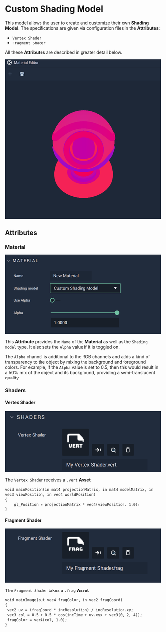 # Custom Shading Model

This model allows the user to create and customize their own **Shading Model**. The specifications are given via configuration files in the **Attributes**:

* `Vertex Shader`
* `Fragment Shader`

All these **Attributes** are described in greater detail below. 

![](../../.gitbook/assets/customshadingmodel.gif)

## Attributes

### Material

![Material](../../.gitbook/assets/customshadingmodel2.png)

This **Attribute** provides the `Name` of the **Material** as well as the `Shading model` type. It also sets the `Alpha` value if it is toggled on. 

The `Alpha` channel is additional to the RGB channels and adds a kind of transparency to the object by mixing the background and foreground colors. For example, if the `Alpha` value is set to 0.5, then this would result in a 50% mix of the object and its background, providing a semi-translucent quality. 

### Shaders

<!-- ![](../../.gitbook/assets/customshadingmodel3.png) -->

#### Vertex Shader

![](../../.gitbook/assets/customshading-vertex.png)

The `Vertex Shader` receives a `.vert` **Asset**
 
<!-- ![](../../.gitbook/assets/customshading-vertfile.png)  -->

    void mainPosition(in mat4 projectionMatrix, in mat4 modelMatrix, in vec3 viewPosition, in vec4 worldPosition)  
    {
        gl_Position = projectionMatrix * vec4(viewPosition, 1.0);
    }

#### Fragment Shader

![](../../.gitbook/assets/customshading-fragment.png)


The `Fragment Shader` takes a `.frag` **Asset**

<!-- ![](../../.gitbook/assets/customshading-fragfile.png) -->

    ‌void mainImage(out vec4 fragColor, in vec2 fragCoord)
    {
     vec2 uv = (fragCoord * incResolution) / incResolution.xy;
     vec3 col = 0.5 + 0.5 * cos(incTime + uv.xyx + vec3(0, 2, 4));
     fragColor = vec4(col, 1.0);
    }